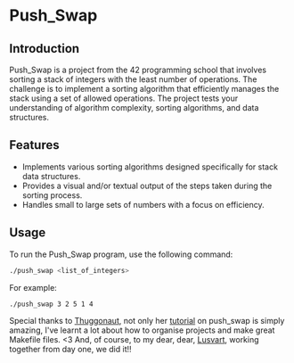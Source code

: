 # Push_Swap

## Introduction
Push_Swap is a project from the 42 programming school that involves sorting a stack of integers with the least number of operations. The challenge is to implement a sorting algorithm that efficiently manages the stack using a set of allowed operations. The project tests your understanding of algorithm complexity, sorting algorithms, and data structures.

## Features
- Implements various sorting algorithms designed specifically for stack data structures.
- Provides a visual and/or textual output of the steps taken during the sorting process.
- Handles small to large sets of numbers with a focus on efficiency.

## Usage
To run the Push_Swap program, use the following command:

```bash
./push_swap <list_of_integers>
```
For example:
```
./push_swap 3 2 5 1 4
```

Special thanks to [Thuggonaut](https://github.com/Thuggonaut), not only her [tutorial](https://www.youtube.com/watch?v=wRvipSG4Mmk) on push_swap is simply amazing, I've learnt a lot about how to organise projects and make great Makefile files. <3
And, of course, to my dear, dear, [Lusvart](https://github.com/lusvart), working together from day one, we did it!!
